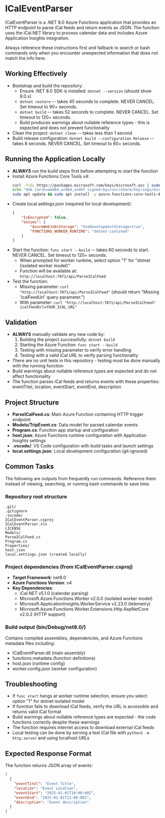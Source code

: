# ICalEventParser
ICalEventParser is a .NET 8.0 Azure Functions application that provides an HTTP endpoint to parse iCal feeds and return events as JSON. The function uses the iCal.NET library to process calendar data and includes Azure Application Insights integration.

Always reference these instructions first and fallback to search or bash commands only when you encounter unexpected information that does not match the info here.

## Working Effectively
- Bootstrap and build the repository:
  - Ensure .NET 8.0 SDK is installed: `dotnet --version` (should show 8.0.x)
  - `dotnet restore` -- takes 45 seconds to complete. NEVER CANCEL. Set timeout to 90+ seconds.
  - `dotnet build` -- takes 52 seconds to complete. NEVER CANCEL. Set timeout to 120+ seconds.
  - Build produces warnings about nullable reference types - this is expected and does not prevent functionality
- Clean the project: `dotnet clean` -- takes less than 1 second
- Build release configuration: `dotnet build --configuration Release` -- takes 8 seconds. NEVER CANCEL. Set timeout to 60+ seconds.

## Running the Application Locally
- **ALWAYS** run the build steps first before attempting to start the function
- Install Azure Functions Core Tools v4:
  ```bash
  curl -fsSL https://packages.microsoft.com/keys/microsoft.asc | sudo gpg --dearmor -o /usr/share/keyrings/microsoft-archive-keyring.gpg
  echo "deb [arch=amd64,arm64,armhf signed-by=/usr/share/keyrings/microsoft-archive-keyring.gpg] https://packages.microsoft.com/repos/microsoft-ubuntu-$(lsb_release -cs)-prod $(lsb_release -cs) main" | sudo tee /etc/apt/sources.list.d/microsoft-prod.list
  sudo apt update && sudo apt install -y azure-functions-core-tools-4
  ```
- Create local.settings.json (required for local development):
  ```json
  {
      "IsEncrypted": false,
      "Values": {
          "AzureWebJobsStorage": "UseDevelopmentStorage=true",
          "FUNCTIONS_WORKER_RUNTIME": "dotnet-isolated"
      }
  }
  ```
- Start the function: `func start --build` -- takes 60 seconds to start. NEVER CANCEL. Set timeout to 120+ seconds.
  - When prompted for worker runtime, select option "1" for "dotnet (isolated worker model)"
  - Function will be available at: `http://localhost:7071/api/ParseICalFeed`
- Test the function:
  - Missing parameter: `curl "http://localhost:7071/api/ParseICalFeed"` (should return "Missing 'icalFeedUrl' query parameter.")
  - With parameter: `curl "http://localhost:7071/api/ParseICalFeed?icalFeedUrl=YOUR_ICAL_URL"`

## Validation
- **ALWAYS** manually validate any new code by:
  1. Building the project successfully: `dotnet build`
  2. Starting the Azure Function: `func start --build`
  3. Testing with missing parameter to verify error handling
  4. Testing with a valid iCal URL to verify parsing functionality
- There are no unit tests in this repository - testing must be done manually with the running function
- Build warnings about nullable reference types are expected and do not affect functionality
- The function parses iCal feeds and returns events with these properties: eventTitel, location, eventStart, eventEnd, description

## Project Structure
- **ParseICalFeed.cs**: Main Azure Function containing HTTP trigger endpoint
- **Models/TripEvent.cs**: Data model for parsed calendar events  
- **Program.cs**: Function app startup and configuration
- **host.json**: Azure Functions runtime configuration with Application Insights settings
- **.vscode/**: VS Code configuration with build tasks and launch settings
- **local.settings.json**: Local development configuration (git-ignored)

## Common Tasks
The following are outputs from frequently run commands. Reference them instead of viewing, searching, or running bash commands to save time.

### Repository root structure
```
.git/
.gitignore
.vscode/
ICalEventParser.csproj
ICalEventParser.sln
LICENSE
Models/
ParseICalFeed.cs
Program.cs
Properties/
host.json
local.settings.json (created locally)
```

### Project dependencies (from ICalEventParser.csproj)
- **Target Framework**: net8.0
- **Azure Functions Version**: v4  
- **Key Dependencies**:
  - iCal.NET v5.1.0 (calendar parsing)
  - Microsoft.Azure.Functions.Worker v2.0.0 (isolated worker model)
  - Microsoft.ApplicationInsights.WorkerService v2.23.0 (telemetry)
  - Microsoft.Azure.Functions.Worker.Extensions.Http.AspNetCore v2.0.2 (HTTP support)

### Build output (bin/Debug/net8.0/)
Contains compiled assemblies, dependencies, and Azure Functions metadata files including:
- ICalEventParser.dll (main assembly)
- functions.metadata (function definitions)
- host.json (runtime config)
- worker.config.json (worker configuration)

## Troubleshooting
- If `func start` hangs at worker runtime selection, ensure you select option "1" for dotnet isolated model
- If function fails to download iCal feeds, verify the URL is accessible and returns valid iCal format
- Build warnings about nullable reference types are expected - the code functions correctly despite these warnings
- The function requires internet access to download external iCal feeds
- Local testing can be done by serving a test iCal file with `python3 -m http.server` and using localhost URLs

## Expected Response Format
The function returns JSON array of events:
```json
[
  {
    "eventTitel": "Event Title",
    "location": "Event Location", 
    "eventStart": "2025-01-01T10:00:00Z",
    "eventEnd": "2025-01-01T11:00:00Z",
    "description": "Event description"
  }
]
```